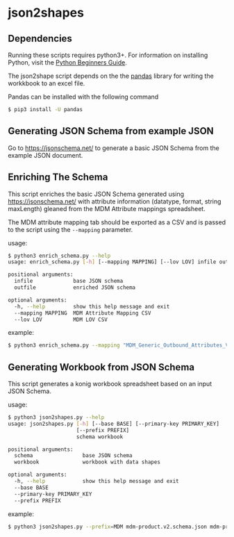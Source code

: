 # json2shapes

## Dependencies

Running these scripts requires python3+.  For information on installing Python, visit the [Python Beginners Guide](https://wiki.python.org/moin/BeginnersGuide/Download).

The json2shape script depends on the the [pandas](https://pypi.org/project/pandas/) library for writing the workkbook to an excel file.

Pandas can be installed with the following command
```bash
$ pip3 install -U pandas
```

## Generating JSON Schema from example JSON

Go to https://jsonschema.net/ to generate a basic JSON Schema from the example JSON document.

## Enriching The Schema

This script enriches the basic JSON Schema generated using https://jsonschema.net/ with attribute information (datatype, format, string maxLength) gleaned from the MDM Attribute mappings spreadsheet.

The MDM attribute mapping tab should be exported as a CSV and is passed to the script using the ``--mapping`` parameter.

usage:
```bash
$ python3 enrich_schema.py --help
usage: enrich_schema.py [-h] [--mapping MAPPING] [--lov LOV] infile outfile

positional arguments:
  infile             base JSON schema
  outfile            enriched JSON schema

optional arguments:
  -h, --help         show this help message and exit
  --mapping MAPPING  MDM Attribute Mapping CSV
  --lov LOV          MDM LOV CSV

```

example:
```bash
$ python3 enrich_schema.py --mapping "MDM_Generic_Outbound_Attributes_V1.9.xlsx - Attribute Mapping.csv" mdm-product.schema.json mdm-product.v2.schema.json
```

## Generating Workbook from JSON Schema

This script generates a konig workbook spreadsheet based on an input JSON Schema.

usage:
```bash
$ python3 json2shapes.py --help
usage: json2shapes.py [-h] [--base BASE] [--primary-key PRIMARY_KEY]
                      [--prefix PREFIX]
                      schema workbook

positional arguments:
  schema                base JSON schema
  workbook              workbook with data shapes

optional arguments:
  -h, --help            show this help message and exit
  --base BASE
  --primary-key PRIMARY_KEY
  --prefix PREFIX
```

example:
```bash
$ python3 json2shapes.py --prefix=MDM mdm-product.v2.schema.json mdm-product-data-model.xlsx
```